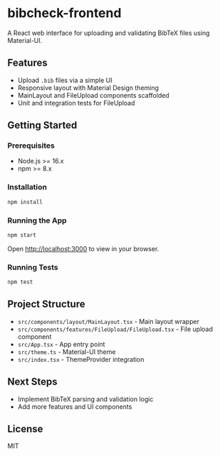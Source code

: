 # bibcheck-frontend

A React web interface for uploading and validating BibTeX files using Material-UI.

## Features

- Upload `.bib` files via a simple UI
- Responsive layout with Material Design theming
- MainLayout and FileUpload components scaffolded
- Unit and integration tests for FileUpload

## Getting Started

### Prerequisites

- Node.js >= 16.x
- npm >= 8.x

### Installation

```bash
npm install
```

### Running the App

```bash
npm start
```

Open [http://localhost:3000](http://localhost:3000) to view in your browser.

### Running Tests

```bash
npm test
```

## Project Structure

- `src/components/layout/MainLayout.tsx` - Main layout wrapper
- `src/components/features/FileUpload/FileUpload.tsx` - File upload component
- `src/App.tsx` - App entry point
- `src/theme.ts` - Material-UI theme
- `src/index.tsx` - ThemeProvider integration

## Next Steps

- Implement BibTeX parsing and validation logic
- Add more features and UI components

## License

MIT
